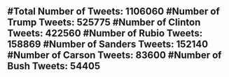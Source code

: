 #Total Number of Tweets: 1106060 
#Number of Trump Tweets: 525775
#Number of Clinton Tweets: 422560
#Number of Rubio Tweets: 158869
#Number of Sanders Tweets: 152140
#Number of Carson Tweets: 83600
#Number of Bush Tweets: 54405
---
